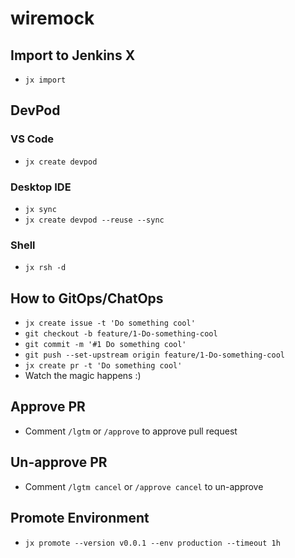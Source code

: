# wiremock

## Import to Jenkins X
- `jx import`

## DevPod
### VS Code
- `jx create devpod`
### Desktop IDE
- `jx sync`
- `jx create devpod --reuse --sync`
### Shell
- `jx rsh -d`

## How to GitOps/ChatOps
- `jx create issue -t 'Do something cool'`
- `git checkout -b feature/1-Do-something-cool`
- `git commit -m '#1 Do something cool'`
- `git push --set-upstream origin feature/1-Do-something-cool`
- `jx create pr -t 'Do something cool'`
- Watch the magic happens :)

## Approve PR
- Comment `/lgtm` or `/approve` to approve pull request

## Un-approve PR
- Comment `/lgtm cancel` or `/approve cancel` to un-approve

## Promote Environment
- `jx promote --version v0.0.1 --env production --timeout 1h`